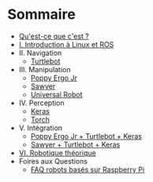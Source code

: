# Sommaire

* [Qu'est-ce que c'est ?](README.md)
* [I. Introduction à Linux et ROS](introduction/README.md)
* II. Navigation
    * [Turtlebot](navigation/turtlebot/README.md)
* III. Manipulation
    * [Poppy Ergo Jr](manipulation/ergo-jr/README.md)
    * [Sawyer](manipulation/sawyer/README.md)
    * [Universal Robot](manipulation/ur/README.md)
* IV. Perception
  * [Keras](perception/keras/README.md)
  * [Torch](perception/pytorch/README.md)
* V. Intégration
  * [Poppy Ergo Jr + Turtlebot + Keras](integration/ergo-tb-keras/README.md)
  * [Sawyer + Turtlebot + Keras](integration/sawyer-tb-keras/README.md)
* [VI. Robotique théorique](theory/README.md)
* Foires aux Questions
  * [FAQ robots basés sur Raspberry Pi](faq/pi/README.md)

